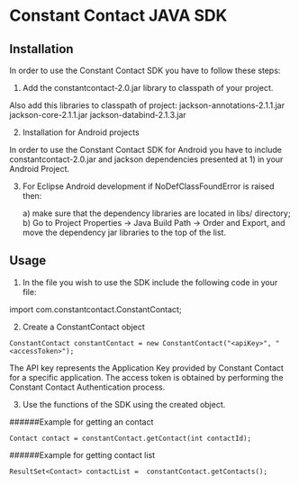 Constant Contact JAVA SDK
=========================

## Installation

In order to use the Constant Contact SDK you have to follow these steps:

1) Add the constantcontact-2.0.jar library to classpath of your project.

Also add this libraries to classpath of project:
	jackson-annotations-2.1.1.jar
	jackson-core-2.1.1.jar
	jackson-databind-2.1.3.jar

2) Installation for Android projects

In order to use the Constant Contact SDK for Android you have to include
 constantcontact-2.0.jar and jackson dependencies presented at 1) in your Android Project.

3) For Eclipse Android development if NoDefClassFoundError is raised then:
	
	a) make sure that the dependency libraries are located in libs/ directory;
	b) Go to Project Properties -> Java Build Path -> Order and Export, and move the 
	dependency jar libraries to the top of the list.

## Usage

1) In the file you wish to use the SDK include the following code in your file:

import com.constantcontact.ConstantContact;


2) Create a ConstantContact object


`ConstantContact constantContact = new ConstantContact("<apiKey>", "<accessToken>");`  

The API key represents the Application Key provided by Constant Contact for a specific application.
The access token is obtained by performing the Constant Contact Authentication process.     
                                                          
                  
3) Use the functions of the SDK using the created object.   
             
######Example for getting an contact

`Contact contact = constantContact.getContact(int contactId);`  

######Example for getting contact list
       
`ResultSet<Contact> contactList =  constantContact.getContacts();` 




                                             

